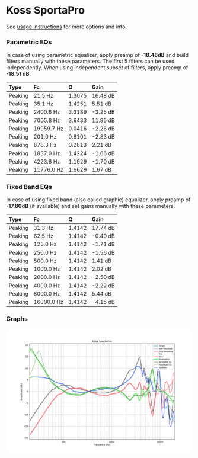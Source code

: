 # Koss SportaPro
See [usage instructions](https://github.com/jaakkopasanen/AutoEq#usage) for more options and info.

### Parametric EQs
In case of using parametric equalizer, apply preamp of **-18.48dB** and build filters manually
with these parameters. The first 5 filters can be used independently.
When using independent subset of filters, apply preamp of **-18.51 dB**.

| Type    | Fc         |      Q | Gain     |
|:--------|:-----------|:-------|:---------|
| Peaking | 21.5 Hz    | 1.3075 | 16.48 dB |
| Peaking | 35.1 Hz    | 1.4251 | 5.51 dB  |
| Peaking | 2400.6 Hz  | 3.3189 | -3.25 dB |
| Peaking | 7005.8 Hz  | 3.6433 | 11.95 dB |
| Peaking | 19959.7 Hz | 0.0416 | -2.26 dB |
| Peaking | 201.0 Hz   | 0.8101 | -2.83 dB |
| Peaking | 878.3 Hz   | 0.2813 | 2.21 dB  |
| Peaking | 1837.0 Hz  | 1.4224 | -1.66 dB |
| Peaking | 4223.6 Hz  | 1.1929 | -1.70 dB |
| Peaking | 11776.0 Hz | 1.6629 | 1.67 dB  |

### Fixed Band EQs
In case of using fixed band (also called graphic) equalizer, apply preamp of **-17.80dB**
(if available) and set gains manually with these parameters.

| Type    | Fc         |      Q | Gain     |
|:--------|:-----------|:-------|:---------|
| Peaking | 31.3 Hz    | 1.4142 | 17.74 dB |
| Peaking | 62.5 Hz    | 1.4142 | -0.40 dB |
| Peaking | 125.0 Hz   | 1.4142 | -1.71 dB |
| Peaking | 250.0 Hz   | 1.4142 | -1.56 dB |
| Peaking | 500.0 Hz   | 1.4142 | 1.41 dB  |
| Peaking | 1000.0 Hz  | 1.4142 | 2.02 dB  |
| Peaking | 2000.0 Hz  | 1.4142 | -2.50 dB |
| Peaking | 4000.0 Hz  | 1.4142 | -2.22 dB |
| Peaking | 8000.0 Hz  | 1.4142 | 5.44 dB  |
| Peaking | 16000.0 Hz | 1.4142 | -4.15 dB |

### Graphs
![](./Koss%20SportaPro.png)